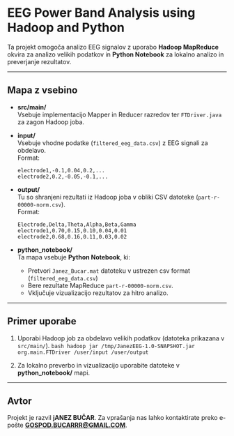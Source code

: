 # **EEG Power Band Analysis using Hadoop and Python**

Ta projekt omogoča analizo EEG signalov z uporabo **Hadoop MapReduce** okvira za analizo velikih podatkov in **Python Notebook** za lokalno analizo in preverjanje rezultatov.

---

## **Mapa z vsebino**
- **src/main/**  
   Vsebuje implementacijo Mapper in Reducer razredov ter `FTDriver.java` za zagon Hadoop joba.
   
- **input/**  
   Vsebuje vhodne podatke (`filtered_eeg_data.csv`) z EEG signali za obdelavo.  
   Format:
   ```
   electrode1,-0.1,0.04,0.2,...
   electrode2,0.2,-0.05,-0.1,...
   ```

- **output/**  
   Tu so shranjeni rezultati iz Hadoop joba v obliki CSV datoteke (`part-r-00000-norm.csv`).  
   Format:
   ```
   Electrode,Delta,Theta,Alpha,Beta,Gamma
   electrode1,0.70,0.15,0.10,0.04,0.01
   electrode2,0.68,0.16,0.11,0.03,0.02
   ```

- **python_notebook/**  
   Ta mapa vsebuje **Python Notebook**, ki:
     - Pretvori `Janez_Bucar.mat` datoteku v ustrezen csv format (`filtered_eeg_data.csv`)
     - Bere rezultate MapReduce `part-r-00000-norm.csv`.
     - Vključuje vizualizacijo rezultatov za hitro analizo.

---

## **Primer uporabe**
1. Uporabi Hadoop job za obdelavo velikih podatkov (datoteka prikazana v `src/main/`).   ```bash hadoop jar /tmp/JanezEEG-1.0-SNAPSHOT.jar org.main.FTDriver /user/input /user/output ```

2. Za lokalno preverbo in vizualizacijo uporabite datoteke v **python_notebook/** mapi.

---

## **Avtor**
Projekt je razvil **jANEZ BUČAR**. Za vprašanja nas lahko kontaktirate preko e-pošte **GOSPOD.BUCARRR@GMAIL.COM**.
